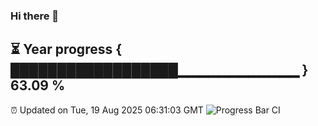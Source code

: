 ### Hi there 👋
⏳ Year progress { ██████████████████▁▁▁▁▁▁▁▁▁▁▁▁ } 63.09 %
---
⏰ Updated on Tue, 19 Aug 2025 06:31:03 GMT
![Progress Bar CI](https://github.com/liununu/liununu/workflows/Progress%20Bar%20CI/badge.svg)
